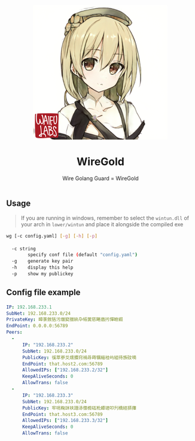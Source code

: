 <div align="center">
  <img src=".github/rikka.png" width = "360" height = "360" alt="WireGold-Rikka"><br>
  <h1>WireGold</h1>
  Wire Golang Guard = WireGold<br><br>
</div>

## Usage
> If you are running in windows, remember to select the `wintun.dll` of your arch in `lower/wintun` and place it alongside the compiled exe
```bash
wg [-c config.yaml] [-g] [-h] [-p]

  -c string
        specify conf file (default "config.yaml")
  -g    generate key pair
  -h    display this help
  -p    show my publickey
```

## Config file example
```yaml
IP: 192.168.233.1
SubNet: 192.168.233.0/24
PrivateKey: 暲菉斂狧污爉窫擸紈卆帞蔩慈睠庮扝憚瞼縀
EndPoint: 0.0.0.0:56789
Peers:
  -
      IP: "192.168.233.2"
      SubNet: 192.168.233.0/24
      PublicKey: 徯萃嵾爻燸攗窍褃冔蒔犡緇袿屿組待族砇嘀
      EndPoint: that.host2.com:56789
      AllowedIPs: ["192.168.233.2/32"]
      KeepAliveSeconds: 0
      AllowTrans: false
  -
      IP: "192.168.233.3"
      SubNet: 192.168.233.0/24
      PublicKey: 牢喨粷詸衭譛浾蘹櫠砙杹蟫瑳叩刋橋経挵蘀
      EndPoint: that.host3.com:56789
      AllowedIPs: ["192.168.233.3/32"]
      KeepAliveSeconds: 0
      AllowTrans: false
```
